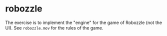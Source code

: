 # robozzle

The exercise is to implement the "engine" for the game of Robozzle
(not the UI). See `robozzle.mov` for the rules of the game.
